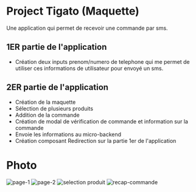# Project Tigato (Maquette)

Une application qui permet de recevoir une commande par sms.

## 1ER partie de l'application

- Création deux inputs prenom/numero de telephone qui me permet de utiliser ces informations de utilisateur pour envoyé un sms.

## 2ER partie de l'application

- Création de la maquette
- Sélection de plusieurs produits
- Addition de la commande
- Création de modal de vérification de commande et information sur la commande
- Envoie les informations au micro-backend
- Création composant Redirection sur la partie 1er de l'application

# Photo

![page-1](https://user-images.githubusercontent.com/35958773/225564439-5f7cd1f4-97e0-45d6-ba60-c3475cd141cf.png)
![page-2](https://user-images.githubusercontent.com/35958773/225565806-30e0db6d-245b-4163-adaa-e7863d128cfb.png)
![selection produit](https://user-images.githubusercontent.com/35958773/225567322-b8374354-1b81-4879-b735-b0eccd7b5cc3.png)
![recap-commande](https://user-images.githubusercontent.com/35958773/225567638-ea969f04-2a0f-4930-a594-1d062ecf671c.png)
